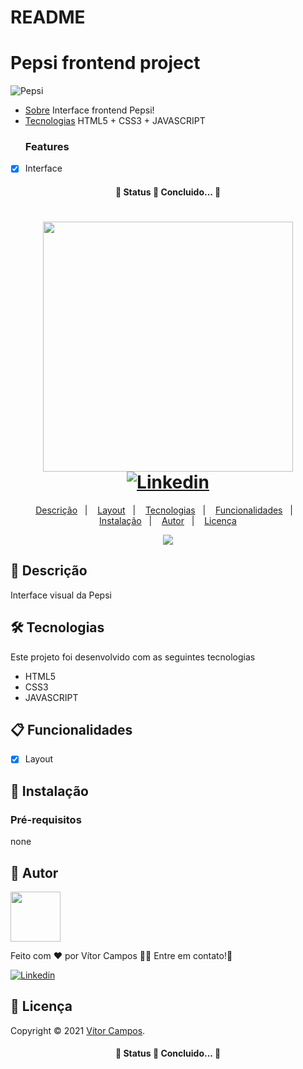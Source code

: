 # README 

<h1>Pepsi frontend project</h1>

![Pepsi](https://media.giphy.com/media/eameO0jSp2SxPigzW2/giphy.gif)

<!--ts-->

- [Sobre](#Sobre)
  Interface frontend Pepsi!
- [Tecnologias](#tecnologias)
  HTML5 + CSS3 + JAVASCRIPT
  ### Features

* [x] Interface

<h4 align="center"> 
	🚧  Status 🚀 Concluido...  🚧
</h4>

<h1 align="center">


  <img width="400px" src="https://user-images.githubusercontent.com/73002258/109804767-64a0bf80-7c01-11eb-9341-a947d4f46ba5.png" />
  <br />
  <a href="https://www.linkedin.com/in/gvitorf/">
    <img alt="Linkedin" src="https://img.shields.io/badge/-Vitor-29B6D1?label=Linkedin&logo=linkedin&style=flat-square">
  </a>

</h1>
<p align="center">
  <a href="#page_facing_up-descrição">Descrição</a>&nbsp;&nbsp;&nbsp;|&nbsp;&nbsp;&nbsp;
  <a href="#art-Layout">Layout</a>&nbsp;&nbsp;&nbsp;|&nbsp;&nbsp;&nbsp;
  <a href="#-tecnologias">Tecnologias</a>&nbsp;&nbsp;&nbsp;|&nbsp;&nbsp;&nbsp;
  <a href="#clipboard-Funcionalidades">Funcionalidades</a>&nbsp;&nbsp;&nbsp;|&nbsp;&nbsp;&nbsp;
  <a href="#closed_book-instalação">Instalação</a>&nbsp;&nbsp;&nbsp;|&nbsp;&nbsp;&nbsp;
  <a href="#man-Autor">Autor</a>&nbsp;&nbsp;&nbsp;|&nbsp;&nbsp;&nbsp;
  <a href="#memo-Licença">Licença</a>
</p>
<div align="center">
	<img  src="https://media.giphy.com/media/eameO0jSp2SxPigzW2/giphy.gif">

</div>

## :page_facing_up: Descrição

Interface visual da Pepsi

## 🛠 Tecnologias

Este projeto foi desenvolvido com as seguintes tecnologias

- HTML5
- CSS3
- JAVASCRIPT

## :clipboard: Funcionalidades

- [x] Layout

## :closed_book: Instalação

### Pré-requisitos

none

## :man: Autor

<a href="https://github.com/VitorCampos11">
 <img src="https://avatars.githubusercontent.com/u/73002258?s=460&u=6f9fbca6b8128cb87add106cecdcdf5b78cf0704&v=4" width="80px;" alt=""/>
 <br />
 <sub><bVítor Campos</b></sub>
</a>

Feito com ❤️ por Vítor Campos :wave::wave: Entre em contato!🚀

  <a href="https://www.linkedin.com/in/gvitorf/">
    <img alt="Linkedin" src="https://img.shields.io/badge/-Vitor-29B6D1?label=Linkedin&logo=linkedin&style=flat-square">
  </a>

## :memo: Licença

Copyright © 2021 [Vítor Campos](https://github.com/VitorCampos11).<br />

<h4 align="center"> 
	🚧  Status 🚀 Concluido...  🚧
</h4>

